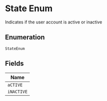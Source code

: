 
# State Enum

Indicates if the user account is active or inactive

## Enumeration

`StateEnum`

## Fields

| Name |
|  --- |
| `aCTIVE` |
| `iNACTIVE` |

